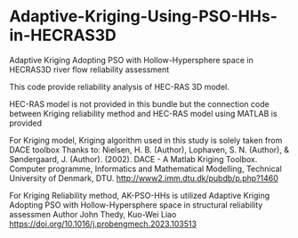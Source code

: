 # Adaptive-Kriging-Using-PSO-HHs-in-HECRAS3D
Adaptive Kriging Adopting PSO with Hollow-Hypersphere space in HECRAS3D river flow reliability assessment

This code provide reliability analysis of HEC-RAS 3D model.

HEC-RAS model is not provided in this bundle but the connection code
between Kriging reliability method and HEC-RAS model using MATLAB is
provided

For Kriging model, Kriging algorithm used in this study is solely taken 
from DACE toolbox Thanks to: Nielsen, H. B. (Author), Lophaven, S. N. 
(Author), & Søndergaard, J. (Author). (2002). DACE - A Matlab Kriging 
Toolbox. Computer programme, Informatics and Mathematical Modelling, 
Technical University of Denmark, DTU. 
http://www2.imm.dtu.dk/pubdb/p.php?1460

For Kriging Reliability method, AK-PSO-HHs is utilized 
Adaptive Kriging Adopting PSO with Hollow-Hypersphere space in structural 
reliability assessmen 
Author John Thedy, Kuo-Wei Liao
https://doi.org/10.1016/j.probengmech.2023.103513
